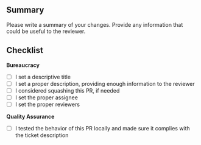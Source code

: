 ## Summary

Please write a summary of your changes. Provide any information that could be
useful to the reviewer.

## Checklist

**Bureaucracy**

- [ ] I set a descriptive title
- [ ] I set a proper description, providing enough information to the reviewer
- [ ] I considered squashing this PR, if needed
- [ ] I set the proper assignee
- [ ] I set the proper reviewers

**Quality Assurance**

- [ ] I tested the behavior of this PR locally and made sure it complies with
  the ticket description
